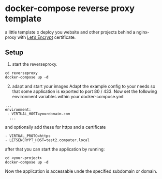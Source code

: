 # docker-compose reverse proxy template
a little template o deploy you website and other projects behind a nginx-proxy with [Let’s Encrypt](https://de.wikipedia.org/wiki/Let%E2%80%99s_Encrypt) certificate.

## Setup
1. start the reverseproxy.
```
cd reverseproxy
docker-compose up -d
```
2. adapt and start your images 
Adapt the example config to your needs so that some application is exported to port 80 / 433.
Now set the following environment variables within your docker-compose.yml
```
...
environment:
 - VIRTUAL_HOST=yourdomain.com
  ...
```
and optionally add these for https and a certificate
```
- VIRTUAL_PROTO=https
- LETSENCRYPT_HOST=test2.computer.local
```
after that you can start the application by running:
```
cd <your-project>
docker-compose up -d
```
Now the application is accessable unde the specified subdomain or domain.
